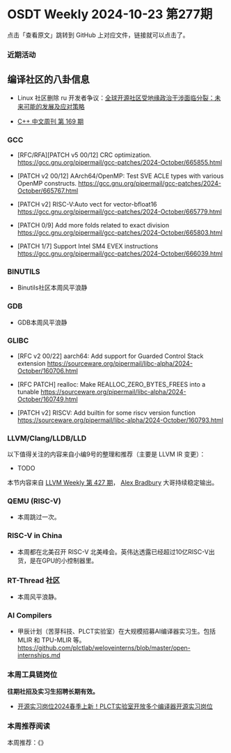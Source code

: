 # OSDT Weekly 2024-10-23 第277期

点击「查看原文」跳转到 GitHub 上对应文件，链接就可以点击了。

### 近期活动

## 编译社区的八卦信息

- Linux 社区删除 ru 开发者争议：[全球开源社区受地缘政治干涉面临分裂：未来可能的发展及应对策略](https://mp.weixin.qq.com/s/feYDJHE3j1iEq6LyNJTEqw)

- [C++ 中文周刊 第 169 期](https://mp.weixin.qq.com/s/_7L5nYSCCoBoCzPviovLSg)

### GCC

- [RFC/RFA][PATCH v5 00/12] CRC optimization.
    https://gcc.gnu.org/pipermail/gcc-patches/2024-October/665855.html

- [PATCH v2 00/12] AArch64/OpenMP: Test SVE ACLE types with various OpenMP constructs.
    https://gcc.gnu.org/pipermail/gcc-patches/2024-October/665767.html

- [PATCH v2] RISC-V:Auto vect for vector-bfloat16
    https://gcc.gnu.org/pipermail/gcc-patches/2024-October/665779.html

- [PATCH 0/9] Add more folds related to exact division
    https://gcc.gnu.org/pipermail/gcc-patches/2024-October/665803.html

- [PATCH 1/7] Support Intel SM4 EVEX instructions
    https://gcc.gnu.org/pipermail/gcc-patches/2024-October/666039.html

### BINUTILS

- Binutils社区本周风平浪静

### GDB

- GDB本周风平浪静

### GLIBC

- [RFC v2 00/22] aarch64: Add support for Guarded Control Stack extension
    https://sourceware.org/pipermail/libc-alpha/2024-October/160706.html

- [RFC PATCH] realloc: Make REALLOC_ZERO_BYTES_FREES into a tunable
    https://sourceware.org/pipermail/libc-alpha/2024-October/160749.html

- [PATCH v2] RISCV: Add builtin for some riscv version function
    https://sourceware.org/pipermail/libc-alpha/2024-October/160793.html

### LLVM/Clang/LLDB/LLD


以下值得关注的内容来自小编9号的整理和推荐（主要是 LLVM IR 变更）：

- TODO

本节内容来自 [LLVM Weekly 第 427 期](http://llvmweekly.org/issue/427)，
[Alex Bradbury](https://www.linkedin.com/in/alex-bradbury/) 大哥持续稳定输出。

### QEMU (RISC-V)

- 本周跳过一次。

### RISC-V in China

- 本周都在北美召开 RISC-V 北美峰会。英伟达透露已经超过10亿RISC-V出货，是在GPU的小控制器里。

### RT-Thread 社区

- 本周风平浪静。

### AI Compilers

- 甲辰计划（苦芽科技、PLCT实验室）在大规模招募AI编译器实习生。包括 MLIR 和 TPU-MLIR 等。
  https://github.com/plctlab/weloveinterns/blob/master/open-internships.md

### 本周工具链岗位

**往期社招及实习生招聘长期有效。**

- [开源实习岗位2024春季上新！PLCT实验室开放多个编译器开源实习岗位](https://mp.weixin.qq.com/s/D-l7hE2S-21NCAZsVqPzMA)

### 本周推荐阅读

本周推荐：《》
